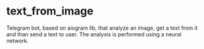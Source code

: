 # text_from_image

Telegram bot, based on aiogram lib, that analyze an image, get a text from it and than send a text to user. The analysis is performed using a neural network.
